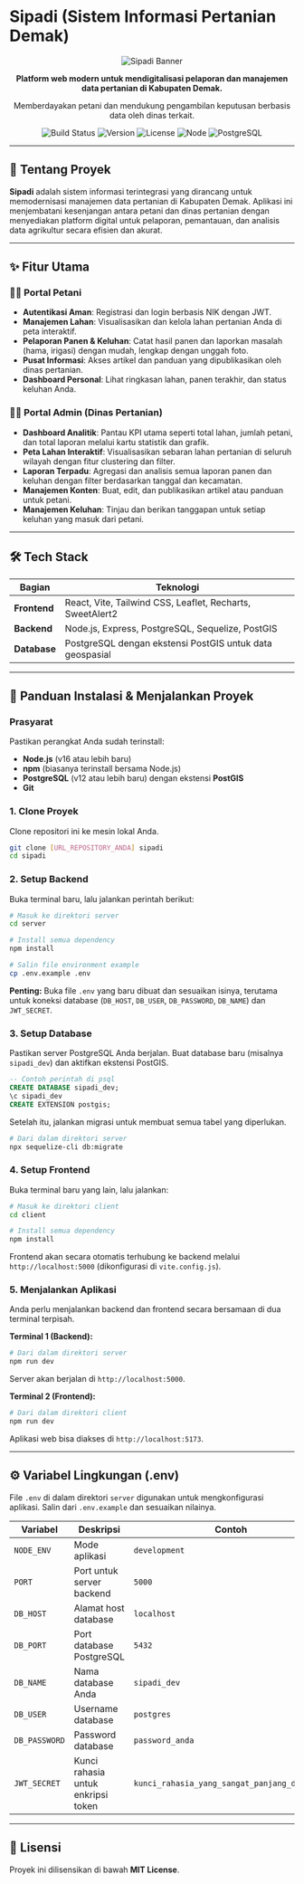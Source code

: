 # Sipadi (Sistem Informasi Pertanian Demak)

<p align="center">
  <img src="https://placehold.co/800x300/2E7D32/FFFFFF?text=Sipadi&font=roboto" alt="Sipadi Banner">
</p>

<p align="center">
  <strong>Platform web modern untuk mendigitalisasi pelaporan dan manajemen data pertanian di Kabupaten Demak.</strong>
</p>

<p align="center">
  Memberdayakan petani dan mendukung pengambilan keputusan berbasis data oleh dinas terkait.
</p>

<p align="center">
  <img alt="Build Status" src="https://img.shields.io/badge/build-passing-brightgreen">
  <img alt="Version" src="https://img.shields.io/badge/version-1.0.0-blue">
  <img alt="License" src="https://img.shields.io/badge/license-MIT-green">
  <img alt="Node" src="https://img.shields.io/badge/node-%3E%3D16.0.0-brightgreen">
  <img alt="PostgreSQL" src="https://img.shields.io/badge/postgresql-%3E%3D12.0-blue">
</p>

---

## 🌾 Tentang Proyek

**Sipadi** adalah sistem informasi terintegrasi yang dirancang untuk memodernisasi manajemen data pertanian di Kabupaten Demak. Aplikasi ini menjembatani kesenjangan antara petani dan dinas pertanian dengan menyediakan platform digital untuk pelaporan, pemantauan, dan analisis data agrikultur secara efisien dan akurat.

---

## ✨ Fitur Utama

### 👨‍🌾 Portal Petani
- **Autentikasi Aman**: Registrasi dan login berbasis NIK dengan JWT.
- **Manajemen Lahan**: Visualisasikan dan kelola lahan pertanian Anda di peta interaktif.
- **Pelaporan Panen & Keluhan**: Catat hasil panen dan laporkan masalah (hama, irigasi) dengan mudah, lengkap dengan unggah foto.
- **Pusat Informasi**: Akses artikel dan panduan yang dipublikasikan oleh dinas pertanian.
- **Dashboard Personal**: Lihat ringkasan lahan, panen terakhir, dan status keluhan Anda.

### 👨‍💼 Portal Admin (Dinas Pertanian)
- **Dashboard Analitik**: Pantau KPI utama seperti total lahan, jumlah petani, dan total laporan melalui kartu statistik dan grafik.
- **Peta Lahan Interaktif**: Visualisasikan sebaran lahan pertanian di seluruh wilayah dengan fitur clustering dan filter.
- **Laporan Terpadu**: Agregasi dan analisis semua laporan panen dan keluhan dengan filter berdasarkan tanggal dan kecamatan.
- **Manajemen Konten**: Buat, edit, dan publikasikan artikel atau panduan untuk petani.
- **Manajemen Keluhan**: Tinjau dan berikan tanggapan untuk setiap keluhan yang masuk dari petani.

---

## 🛠️ Tech Stack

| Bagian | Teknologi |
|---|---|
| **Frontend** | React, Vite, Tailwind CSS, Leaflet, Recharts, SweetAlert2 |
| **Backend** | Node.js, Express, PostgreSQL, Sequelize, PostGIS |
| **Database** | PostgreSQL dengan ekstensi PostGIS untuk data geospasial |

---

## 🚀 Panduan Instalasi & Menjalankan Proyek

### Prasyarat
Pastikan perangkat Anda sudah terinstall:
- **Node.js** (v16 atau lebih baru)
- **npm** (biasanya terinstall bersama Node.js)
- **PostgreSQL** (v12 atau lebih baru) dengan ekstensi **PostGIS**
- **Git**

### 1. Clone Proyek
Clone repositori ini ke mesin lokal Anda.
```bash
git clone [URL_REPOSITORY_ANDA] sipadi
cd sipadi
```

### 2. Setup Backend
Buka terminal baru, lalu jalankan perintah berikut:
```bash
# Masuk ke direktori server
cd server

# Install semua dependency
npm install

# Salin file environment example
cp .env.example .env
```
**Penting:** Buka file `.env` yang baru dibuat dan sesuaikan isinya, terutama untuk koneksi database (`DB_HOST`, `DB_USER`, `DB_PASSWORD`, `DB_NAME`) dan `JWT_SECRET`.

### 3. Setup Database
Pastikan server PostgreSQL Anda berjalan. Buat database baru (misalnya `sipadi_dev`) dan aktifkan ekstensi PostGIS.
```sql
-- Contoh perintah di psql
CREATE DATABASE sipadi_dev;
\c sipadi_dev
CREATE EXTENSION postgis;
```
Setelah itu, jalankan migrasi untuk membuat semua tabel yang diperlukan.
```bash
# Dari dalam direktori server
npx sequelize-cli db:migrate
```

### 4. Setup Frontend
Buka terminal baru yang lain, lalu jalankan:
```bash
# Masuk ke direktori client
cd client

# Install semua dependency
npm install
```
Frontend akan secara otomatis terhubung ke backend melalui `http://localhost:5000` (dikonfigurasi di `vite.config.js`).

### 5. Menjalankan Aplikasi
Anda perlu menjalankan backend dan frontend secara bersamaan di dua terminal terpisah.

**Terminal 1 (Backend):**
```bash
# Dari dalam direktori server
npm run dev
```
Server akan berjalan di `http://localhost:5000`.

**Terminal 2 (Frontend):**
```bash
# Dari dalam direktori client
npm run dev
```
Aplikasi web bisa diakses di `http://localhost:5173`.

---

## ⚙️ Variabel Lingkungan (.env)
File `.env` di dalam direktori `server` digunakan untuk mengkonfigurasi aplikasi. Salin dari `.env.example` dan sesuaikan nilainya.

| Variabel | Deskripsi | Contoh |
|---|---|---|
| `NODE_ENV` | Mode aplikasi | `development` |
| `PORT` | Port untuk server backend | `5000` |
| `DB_HOST` | Alamat host database | `localhost` |
| `DB_PORT` | Port database PostgreSQL | `5432` |
| `DB_NAME` | Nama database Anda | `sipadi_dev` |
| `DB_USER` | Username database | `postgres` |
| `DB_PASSWORD`| Password database | `password_anda` |
| `JWT_SECRET` | Kunci rahasia untuk enkripsi token | `kunci_rahasia_yang_sangat_panjang_dan_aman` |

---

## 📄 Lisensi
Proyek ini dilisensikan di bawah **MIT License**.
